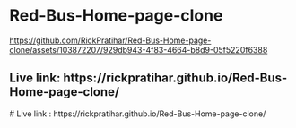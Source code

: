 # Red-Bus-Home-page-clone

https://github.com/RickPratihar/Red-Bus-Home-page-clone/assets/103872207/929db943-4f83-4664-b8d9-05f5220f6388

<h2>Live link: https://rickpratihar.github.io/Red-Bus-Home-page-clone/</h2>
# Live link :  https://rickpratihar.github.io/Red-Bus-Home-page-clone/

